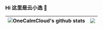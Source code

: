 ### Hi 这里是云小逸 👋

| <a> <img align="center" src="https://github-readme-stats.vercel.app/api?username=OneCalmCloud&show_icons=true&include_all_commits=true&theme=flag-india&hide_border=true" alt="OneCalmCloud's github stats" /> </a> | <a> <img align="center" src="https://github-readme-stats.vercel.app/api/top-langs/?username=OneCalmCloud&layout=compact&theme=dracula&hide_border=true" /> </a> | 
| ------------- | ------------- |



<!--
**OneCalmCloud/OneCalmCloud** is a ✨ _special_ ✨ repository because its `README.md` (this file) appears on your GitHub profile.

Here are some ideas to get you started:

- 🔭 I’m currently working on ...
- 🌱 I’m currently learning ...
- 👯 I’m looking to collaborate on ...
- 🤔 I’m looking for help with ...
- 💬 Ask me about ...
- 📫 How to reach me: ...
- 😄 Pronouns: ...
- ⚡ Fun fact: ...
-->
